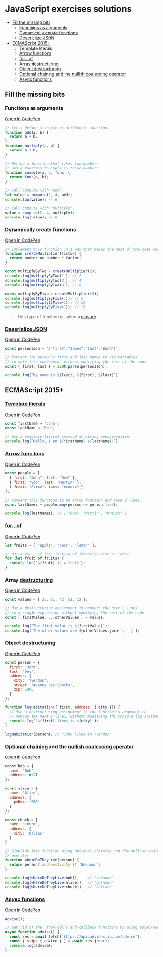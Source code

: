 # JavaScript exercises solutions

<!-- START doctoc generated TOC please keep comment here to allow auto update -->
<!-- DON'T EDIT THIS SECTION, INSTEAD RE-RUN doctoc TO UPDATE -->


- [Fill the missing bits](#fill-the-missing-bits)
  - [Functions as arguments](#functions-as-arguments)
  - [Dynamically create functions](#dynamically-create-functions)
  - [Deserialize JSON](#deserialize-json)
- [ECMAScript 2015+](#ecmascript-2015)
  - [Template literals](#template-literals)
  - [Arrow functions](#arrow-functions)
  - [for...of](#forof)
  - [Array destructuring](#array-destructuring)
  - [Object destructuring](#object-destructuring)
  - [Optional chaining and the nullish coalescing operator](#optional-chaining-and-the-nullish-coalescing-operator)
  - [Async functions](#async-functions)

<!-- END doctoc generated TOC please keep comment here to allow auto update -->



## Fill the missing bits

### Functions as arguments

[Open in CodePen](https://codepen.io/AlphaHydrae/pen/xxVzxEQ?editors=0011)

```js
// Let's define a couple of arithmetic function.
function add(a, b) {
  return a + b;
}
function multiply(a, b) {
  return a * b;
}

// Define a function that takes two numbers
// and a function to apply to those numbers.
function compute(a, b, func) {
  return func(a, b);
}

// Call compute with "add".
let value = compute(2, 4, add);
console.log(value); // 6

// Call compute with "multiply".
value = compute(2, 4, multiply);
console.log(value); // 8
```

### Dynamically create functions

[Open in CodePen](https://codepen.io/AlphaHydrae/pen/xxVzxYe?editors=0011)

```js
// Implement this function in a way that makes the rest of the code work.
function createMultiplier(factor) {
  return number => number * factor;
}

const multiplyByTwo = createMultiplier(2);
console.log(multiplyByTwo(1)); // 2
console.log(multiplyByTwo(2)); // 4
console.log(multiplyByTwo(3)); // 6

const multiplyByFive = createMultiplier(5);
console.log(multiplyByFive(1)); // 5
console.log(multiplyByFive(2)); // 10
console.log(multiplyByFive(3)); // 15
```

> This type of function is called a
> [closure](https://developer.mozilla.org/en-US/docs/Web/JavaScript/Closures).

### [Deserialize JSON](https://developer.mozilla.org/en-US/docs/Web/JavaScript/Reference/Global_Objects/JSON/parse)

[Open in CodePen](https://codepen.io/AlphaHydrae/pen/gOrKOKw?editors=0011)

```js
const personJson = '{"first":"James","last":"Bond"}';

// Extract the person's first and last names to new variables
// to make this code work, without modifying the rest of the code.
const { first, last } = JSON.parse(personJson);

console.log(`My name is ${last}, ${first}, ${last}`);
```



## ECMAScript 2015+

### [Template literals](https://developer.mozilla.org/en-US/docs/Web/JavaScript/Reference/Template_literals)

[Open in CodePen](https://codepen.io/AlphaHydrae/pen/PoNaoOG?editors=0011)

```js
const firstName = 'John';
const lastName = 'Doe';

// Use a template literal instead of string concatenation.
console.log(`Hello, I am ${firstName} ${lastName}!`);
```

### [Arrow functions](https://developer.mozilla.org/en-US/docs/Web/JavaScript/Reference/Functions/Arrow_functions)

[Open in CodePen](https://codepen.io/AlphaHydrae/pen/QWNxWdg?editors=0011)

```js
const people = [
  { first: "John", last: "Doe" },
  { first: "Bob", last: "Martin" },
  { first: "Alice", last: "Krauss" }
];

// Convert this function to an arrow function and save 2 lines.
const lastNames = people.map(person => person.last);

console.log(lastNames); // [ "Doe", "Martin", "Krauss" ]
```

### [for...of](https://developer.mozilla.org/en-US/docs/Web/JavaScript/Reference/Statements/for...of)

[Open in CodePen](https://codepen.io/AlphaHydrae/pen/qBZKBVG?editors=0011)

```js
let fruits = [ 'apple', 'pear', 'lemon' ];

// Use a for...of loop instead of iterating with an index.
for (let fruit of fruits) {
  console.log(`${fruit} is a fruit`);
}
```

### Array [destructuring](https://developer.mozilla.org/en-US/docs/Web/JavaScript/Reference/Operators/Destructuring_assignment)

[Open in CodePen](https://codepen.io/AlphaHydrae/pen/abNKbLX?editors=0011)

```js
const values = [ 23, 61, 42, 51, 12 ];

// Use a destructuring assignment to convert the next 2 lines
// to a single expression without modifying the rest of the code.
const [ firstValue, ...otherValues ] = values;

console.log(`The first value is ${firstValue}`);
console.log(`The other values are ${otherValues.join(', ')}`);
```

### Object [destructuring](https://developer.mozilla.org/en-US/docs/Web/JavaScript/Reference/Operators/Destructuring_assignment)

[Open in CodePen](https://codepen.io/AlphaHydrae/pen/qBZKBXw?editors=0011)

```js
const person = {
  first: 'John',
  last: 'Doe',
  address: {
    city: 'Yverdon',
    street: 'Avenue des Sports',
    zip: 1400
  }
};

function logHabitation({ first, address: { city }}) {
  // Use a destructuring assignment in the function's argument to
  // remove the next 2 lines, without modifying the console.log statement.
  console.log(`${first} lives in ${city}`);
}

logHabitation(person); // "John lives in Yverdon"
```

### [Optional chaining](https://developer.mozilla.org/en-US/docs/Web/JavaScript/Reference/Operators/Optional_chaining) and the [nullish coalescing operator](https://developer.mozilla.org/en-US/docs/Web/JavaScript/Reference/Operators/Nullish_coalescing_operator)

[Open in CodePen](https://codepen.io/AlphaHydrae/pen/PojQWKq?editors=0011)

```js
const bob = {
  name: 'Bob',
  address: null
};

const alice = {
  name: 'Alice',
  address: {
    poBox: '000'
  }
};

const chuck = {
  name: 'Chuck',
  address: {
    city: 'Dallas'
  }
}

// Simplify this function using optional chaining and the nullish coalescing
// operator.
function whereDoTheyLive(person) {
  return person?.address?.city ?? 'Unknown';
}

console.log(whereDoTheyLive(bob));    // "Unknown"
console.log(whereDoTheyLive(alice));  // "Unknown"
console.log(whereDoTheyLive(chuck));  // "Dallas"
```

### [Async functions](https://developer.mozilla.org/en-US/docs/Web/JavaScript/Reference/Statements/async_function)

[Open in CodePen](https://codepen.io/AlphaHydrae/pen/bGpKaKx?editors=0011)

```js
advise();

// Get rid of the .then calls and callback functions by using async/await.
async function advise() {
  const res = await fetch('https://api.adviceslip.com/advice');
  const { slip: { advice } } = await res.json();
  console.log(advice);
}
```
